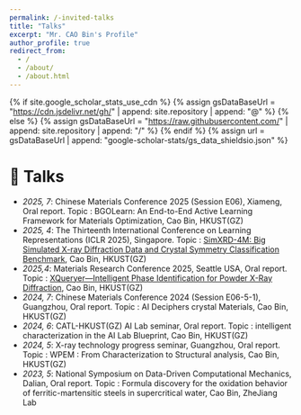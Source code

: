 ```yaml
---
permalink: /-invited-talks
title: "Talks"
excerpt: "Mr. CAO Bin's Profile"
author_profile: true
redirect_from: 
  - /
  - /about/
  - /about.html
---
```


{% if site.google_scholar_stats_use_cdn %}
{% assign gsDataBaseUrl = "https://cdn.jsdelivr.net/gh/" | append: site.repository | append: "@" %}
{% else %}
{% assign gsDataBaseUrl = "https://raw.githubusercontent.com/" | append: site.repository | append: "/" %}
{% endif %}
{% assign url = gsDataBaseUrl | append: "google-scholar-stats/gs_data_shieldsio.json" %}

<span class='anchor' id='-invited-talks'></span>

# 💬 Talks
- *2025, 7*: Chinese Materials Conference 2025 (Session E06), Xiameng, Oral report. Topic : BGOLearn: An End-to-End Active Learning Framework for Materials Optimization, Cao Bin, HKUST(GZ)
- *2025, 4*: The Thirteenth International Conference on Learning Representations (ICLR 2025), Singapore. Topic : [SimXRD-4M: Big Simulated X-ray Diffraction Data and Crystal Symmetry Classification Benchmark](https://iclr.cc/virtual/2025/poster/28452), Cao Bin, HKUST(GZ)
- *2025,4*: Materials Research Conference 2025, Seattle USA, Oral report. Topic : [XQueryer—Intelligent Phase Identification for Powder X-Ray Diffraction](https://www.mrs.org/meetings-events/annual-meetings/archive/meeting/presentations/view/2025-mrs-spring-meeting/2025-mrs-spring-meeting-4205765), Cao Bin, HKUST(GZ)
- *2024, 7*: Chinese Materials Conference 2024 (Session E06-5-1), Guangzhou, Oral report. Topic : AI Deciphers crystal Materials, Cao Bin, HKUST(GZ)
- *2024, 6*: CATL-HKUST(GZ) AI Lab seminar, Oral report. Topic : intelligent characterization in the AI Lab Blueprint, Cao Bin, HKUST(GZ)
- *2024, 5*: X-ray technology progress seminar, Guangzhou, Oral report. Topic : WPEM : From Characterization to Structural analysis, Cao Bin, HKUST(GZ)
- *2023, 5*: National Symposium on Data-Driven Computational Mechanics, Dalian, Oral report. Topic : Formula discovery for the oxidation behavior of ferritic-martensitic steels in supercritical water, Cao Bin, ZheJiang Lab

            